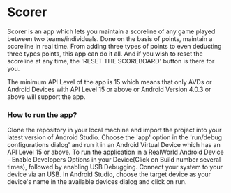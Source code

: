 # Scorer

Scorer is an app which lets you maintain a scoreline of any game played between two teams/individuals. Done on the basis of points, maintain a scoreline 
in real time. From adding three types of points to even deducting three types points, this app can do it all.
And if you wish to reset the scoreline at any time, the 'RESET THE SCOREBOARD' button is there for you.

The minimum API Level of the app is 15 which means that only AVDs or Android Devices with API Level 15 or above or Android Version 4.0.3 or above will support the app.

### How to run the app?
Clone the repository in your local machine and import the project into your latest version of Android Studio.
Choose the 'app' option in the 'run/debug configurations dialog' and run it in an Android Virtual Device which has an API Level 15 or above.
To run the application in a RealWorld Android Device - Enable Developers Options in your Device(Click on Build number several times), followed by enabling USB Debugging. Connect your system to your device via an USB. In Android Studio, choose the target device as your device's name in the available devices dialog and click on run.
